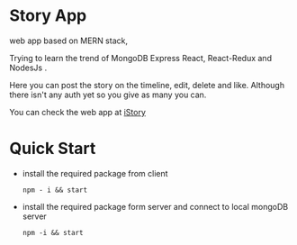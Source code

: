 # Story App

web app based on MERN stack,


Trying to learn the trend of MongoDB Express React, React-Redux and NodesJs .

Here you can post the story on the timeline, edit, delete and like. Although there isn't any auth yet
so you give as many you can.

You can check the web app at [iStory](https://istory.netlify.app/)

# Quick Start

* install the required package from client

      npm - i && start
      
* install the required package form server and connect to local mongoDB server 
      
      npm -i && start
  
 

